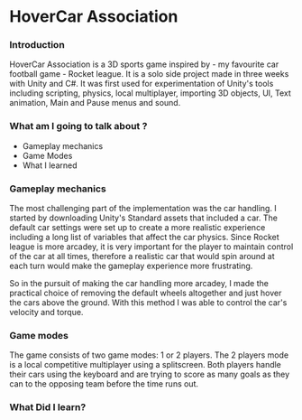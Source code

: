 # HoverCar Association #

### Introduction ###
HoverCar Association is a 3D sports game inspired by - my favourite car football game - Rocket league. It is a solo side project made in three weeks with Unity and C#. It was first used for experimentation of Unity's tools including scripting, physics, local multiplayer, importing 3D objects, UI, Text animation, Main and Pause menus and sound.

### What am I going to talk about ? ###

* Gameplay mechanics
* Game Modes
* What I learned

### Gameplay mechanics ###
The most challenging part of the implementation was the car handling. I started by downloading Unity's Standard assets that included a car. The default car settings were set up to create a more realistic experience including a long list of variables that affect the car physics. Since Rocket league is more arcadey, it is very important for the player to maintain control of the car at all times, therefore a realistic car that would spin around at each turn would make the gameplay experience more frustrating.

So in the pursuit of making the car handling more arcadey, I made the practical choice of removing the default wheels altogether and just hover the cars above the ground. With this method I was able to control the car's velocity and torque. 

### Game modes ###
The game consists of two game modes: 1 or 2 players.
The 2 players mode is a local competitive multiplayer using a splitscreen. Both players handle their cars using the keyboard and are trying to score as many goals as they can to the opposing team before the time runs out.

### What Did I learn? ###
